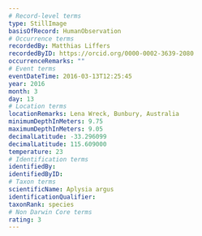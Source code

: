 ```yaml
---
# Record-level terms
type: StillImage
basisOfRecord: HumanObservation
# Occurrence terms
recordedBy: Matthias Liffers
recordedByID: https://orcid.org/0000-0002-3639-2080
occurrenceRemarks: ""
# Event terms
eventDateTime: 2016-03-13T12:25:45
year: 2016
month: 3
day: 13
# Location terms
locationRemarks: Lena Wreck, Bunbury, Australia
minimumDepthInMeters: 9.75
maximumDepthInMeters: 9.05
decimalLatitude: -33.296099
decimalLatitude: 115.609000
temperature: 23
# Identification terms
identifiedBy: 
identifiedByID: 
# Taxon terms
scientificName: Aplysia argus
identificationQualifier: 
taxonRank: species
# Non Darwin Core terms
rating: 3
---
```

